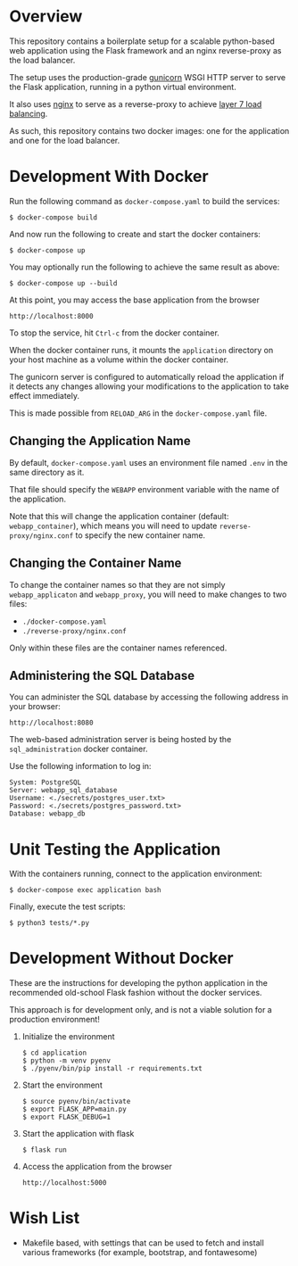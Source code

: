 # Overview

This repository contains a boilerplate setup for a scalable python-based web
application using the Flask framework and an nginx reverse-proxy as the load
balancer.

The setup uses the production-grade [gunicorn](https://gunicorn.org/) WSGI HTTP
server to serve the Flask application, running in a python virtual environment.

It also uses [nginx](https://www.nginx.com/) to serve as a reverse-proxy
to achieve [layer 7 load balancing](https://www.nginx.com/resources/glossary/layer-7-load-balancing/).

As such, this repository contains two docker images: one for the application and
one for the load balancer.


# Development With Docker

Run the following command as `docker-compose.yaml` to build the services:

    $ docker-compose build

And now run the following to create and start the docker containers:

    $ docker-compose up

You may optionally run the following to achieve the same result as above:

    $ docker-compose up --build

At this point, you may access the base application from the browser

    http://localhost:8000

To stop the service, hit `Ctrl-c` from the docker container.

When the docker container runs, it mounts the `application` directory on your
host machine as a volume within the docker container.

The gunicorn server is configured to automatically reload the application if it
detects any changes allowing your modifications to the application to take
effect immediately.

This is made possible from `RELOAD_ARG` in the `docker-compose.yaml` file.


## Changing the Application Name

By default, `docker-compose.yaml` uses an environment file named `.env` in the
same directory as it.

That file should specify the `WEBAPP` environment variable with the name of the
application.

Note that this will change the application container (default:
`webapp_container`), which means you will need to update
`reverse-proxy/nginx.conf` to specify the new container name.


## Changing the Container Name

To change the container names so that they are not simply `webapp_applicaton`
and `webapp_proxy`, you will need to make changes to two files:

*  `./docker-compose.yaml`
*  `./reverse-proxy/nginx.conf`

Only within these files are the container names referenced.


## Administering the SQL Database

You can administer the SQL database by accessing the following address in your
browser:

    http://localhost:8080

The web-based administration server is being hosted by the `sql_administration`
docker container.

Use the following information to log in:

    System: PostgreSQL
    Server: webapp_sql_database
    Username: <./secrets/postgres_user.txt>
    Password: <./secrets/postgres_password.txt>
    Database: webapp_db


# Unit Testing the Application

With the containers running, connect to the application environment:

    $ docker-compose exec application bash

Finally, execute the test scripts:

    $ python3 tests/*.py


# Development Without Docker

These are the instructions for developing the python application in the
recommended old-school Flask fashion without the docker services.

This approach is for development only, and is not a viable solution for a production
environment!

1.  Initialize the environment

        $ cd application
        $ python -m venv pyenv
        $ ./pyenv/bin/pip install -r requirements.txt

2.  Start the environment

        $ source pyenv/bin/activate
        $ export FLASK_APP=main.py
        $ export FLASK_DEBUG=1

3.  Start the application with flask

        $ flask run

4.  Access the application from the browser

        http://localhost:5000


# Wish List

* Makefile based, with settings that can be used to fetch and install various
  frameworks (for example, bootstrap, and fontawesome)

